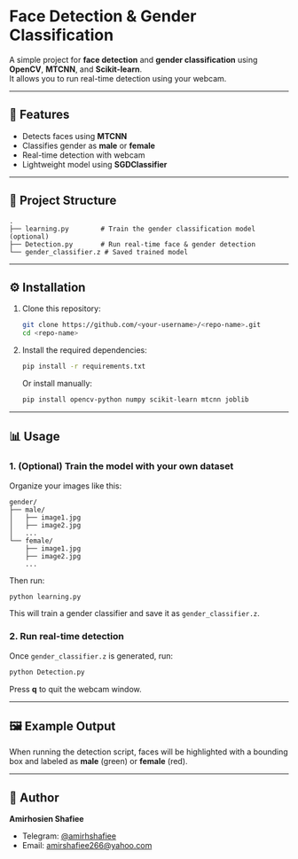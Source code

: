 # Face Detection & Gender Classification

A simple project for **face detection** and **gender classification** using **OpenCV**, **MTCNN**, and **Scikit-learn**.  
It allows you to run real-time detection using your webcam.

---

## 📌 Features
- Detects faces using **MTCNN**
- Classifies gender as **male** or **female**
- Real-time detection with webcam
- Lightweight model using **SGDClassifier**

---

## 📂 Project Structure
```
.
├── learning.py        # Train the gender classification model (optional)
├── Detection.py       # Run real-time face & gender detection
└── gender_classifier.z # Saved trained model
```

---

## ⚙️ Installation

1. Clone this repository:
   ```bash
   git clone https://github.com/<your-username>/<repo-name>.git
   cd <repo-name>
   ```

2. Install the required dependencies:
   ```bash
   pip install -r requirements.txt
   ```

   Or install manually:
   ```bash
   pip install opencv-python numpy scikit-learn mtcnn joblib
   ```

---

## 📊 Usage

### 1. (Optional) Train the model with your own dataset
Organize your images like this:
```
gender/
├── male/
│   ├── image1.jpg
│   ├── image2.jpg
│   ...
└── female/
    ├── image1.jpg
    ├── image2.jpg
    ...
```

Then run:
```bash
python learning.py
```
This will train a gender classifier and save it as `gender_classifier.z`.

### 2. Run real-time detection
Once `gender_classifier.z` is generated, run:
```bash
python Detection.py
```
Press **q** to quit the webcam window.

---

## 🖼️ Example Output

When running the detection script, faces will be highlighted with a bounding box and labeled as **male** (green) or **female** (red).

---

## 📧 Author
**Amirhosien Shafiee**  
- Telegram: [@amirhshafiee](https://t.me/amirhshafiee)  
- Email: amirshafiee266@yahoo.com  
